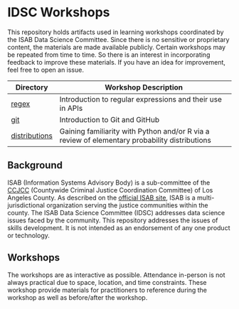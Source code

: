 # IDSC Workshops

This repository holds artifacts used in learning workshops coordinated
by the ISAB Data Science Committee.  Since there is no sensitive
or proprietary content, the materials are made available publicly.
Certain workshops may be repeated from time to time.  So there is an
interest in incorporating feedback to improve these materials.
If you have an idea for improvement, feel free to open an issue.

| Directory | Workshop Description                               |
|-----------|----------------------------------------------------|
| [regex](regex/readme.md)| Introduction to regular expressions and their use in APIs |
| [git](git/readme.md)| Introduction to Git and GitHub |
| [distributions](distributions/readme.md)| Gaining familiarity with Python and/or R via a review of elementary probability distributions|

## Background

ISAB (Information Systems Advisory Body) is a sub-committee of the
[CCJCC](http://ccjcc.lacounty.gov/)
(Countywide Criminal Justice Coordination Committee) of Los Angeles County.
As described on the [official ISAB site](http://ccjcc.lacounty.gov/Subcommittees-Task-Forces/Information-Systems-Advisory-Board-ISAB),
ISAB is a multi-jurisdictional organization serving the justice communities
within the county.  The ISAB Data Science Committee (IDSC) addresses
data science issues faced by the community.  This repository addresses
the issues of skills development.  It is not intended as an endorsement
of any one product or technology.

## Workshops

The workshops are as interactive as possible.  Attendance in-person is
not always practical due to space, location, and time constraints.
These workshop provide materials for practitioners to reference during
the workshop as well as before/after the workshop.
